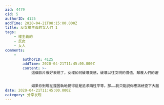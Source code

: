 ```yaml
---
aid: 4479
cid: 5
authorID: 4125
addTime: 2020-04-21T08:15:00.000Z
title: 反女權主義的女人們 1
tags:
    - 權主義的
    - 反女
    - 女人
comments:
    -
        authorID: 4125
        addTime: 2020-04-21T11:45:00.000Z
        content: >-
            這個影片很好表現了，女權如何破壞美感，破壞以往文明的價值，顛覆人們的道德三觀，如何以丑為美，如何塑造一個荒誕無邏輯無秩序的文明，她們只想重新制定一個她們任意妄爲的世界規則，製造一個充斥瘋子的世界


            如果你到現在還固執地覺得這是追求兩性平等，那……我只能説你應該檢查下大腦的健康狀況
date: 2020-04-21T11:45:00.000Z
category: 分享发现
---
```



